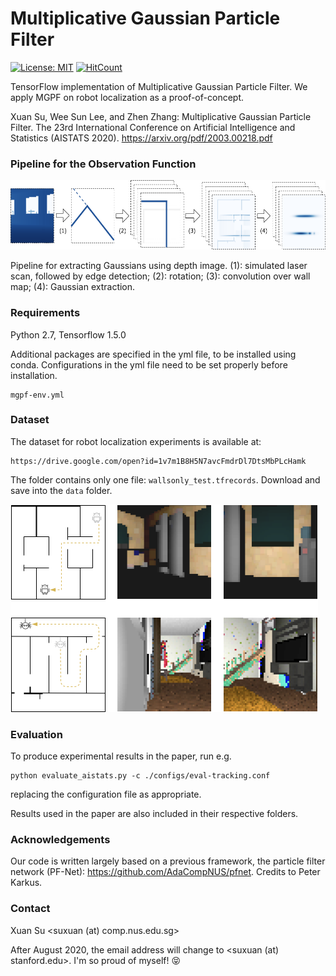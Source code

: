 # Multiplicative Gaussian Particle Filter
[![License: MIT](https://img.shields.io/badge/License-MIT-yellow.svg)](https://opensource.org/licenses/MIT)
[![HitCount](http://hits.dwyl.com/suxuann/mgpf.svg)](http://hits.dwyl.com/suxuann/mgpf)

TensorFlow implementation of Multiplicative Gaussian Particle Filter. We apply MGPF on robot localization as a proof-of-concept.

Xuan Su, Wee Sun Lee, and Zhen Zhang: Multiplicative Gaussian Particle Filter. 
The 23rd International Conference on Artificial Intelligence and Statistics (AISTATS 2020).
https://arxiv.org/pdf/2003.00218.pdf

### Pipeline for the Observation Function
<img src="./figs/architecture.png"  width="635" height="111" />

Pipeline for extracting Gaussians using depth image. (1): simulated laser scan, followed by edge
detection; (2): rotation; (3): convolution over wall map; (4): Gaussian extraction.

### Requirements

Python 2.7, Tensorflow 1.5.0

Additional packages are specified in the yml file, to be installed using conda.
Configurations in the yml file need to be set properly before installation.
```
mgpf-env.yml 
``` 

### Dataset

The dataset for robot localization experiments is available at:

```
https://drive.google.com/open?id=1v7m1B8H5N7avcFmdrDl7DtsMbPLcHamk
``` 

The folder contains only one file: ```wallsonly_test.tfrecords```.
Download and save into the ```data``` folder. 

<img src="./figs/example.png"  width="492" height="332" />

### Evaluation

To produce experimental results in the paper, run e.g.
```
python evaluate_aistats.py -c ./configs/eval-tracking.conf
```
replacing the configuration file as appropriate. 

Results used in the paper are also included in their respective folders.

### Acknowledgements

Our code is written largely based on a previous framework, the particle filter network (PF-Net): https://github.com/AdaCompNUS/pfnet.
Credits to Peter Karkus.  

### Contact

Xuan Su <suxuan (at) comp.nus.edu.sg>

After August 2020, the email address will change to <suxuan (at) stanford.edu>. I'm so proud of myself! 😝 
 